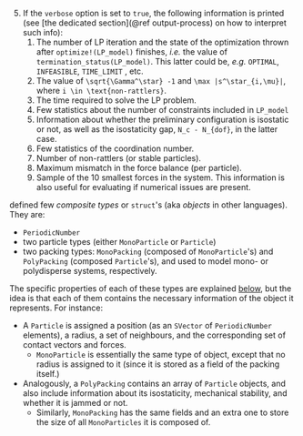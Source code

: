5. If the `verbose` option is set to `true`, the following information is printed (see [the dedicated section](@ref output-process) on how to interpret such info):
   1. The number of LP iteration and the state of the optimization thrown after `optimize!(LP_model)` finishes, *i.e.* the value of `termination_status(LP_model)`. This latter could be, *e.g.* `OPTIMAL`, `INFEASIBLE`, `TIME_LIMIT` , etc.
   2. The value of ``\sqrt{\Gamma^\star} -1`` and ``\max |s^\star_{i,\mu}|``, where ``i \in \text{non-rattlers}``.
   3. The time required to solve the LP problem.
   4. Few statistics about the number of constraints included in `LP_model`
   5. Information about whether the preliminary configuration is isostatic or not, as well as the isostaticity gap, ``N_c - N_{dof}``, in the latter case.
   6. Few statistics of the coordination number.
   7. Number of non-rattlers (or stable particles).
   8. Maximum mismatch in the force balance (per particle).
   9. Sample of the 10 smallest forces in the system. This information is also useful for evaluating if numerical issues are present.







defined few *composite types* or `struct`'s (aka *objects* in other languages). They are:

- `PeriodicNumber`
- two particle types (either `MonoParticle` or `Particle`)
- two packing types: `MonoPacking` (composed of `MonoParticle`'s) and `PolyPacking` (composed `Particle`'s), and used to model mono- or polydisperse systems, respectively.

The specific properties of each of these types are explained [below](#types-defined-in-this-package), but the idea is that each of them contains the necessary information of the object it represents. For instance:
- A `Particle` is assigned a position (as an `SVector` of `PeriodicNumber` elements), a radius, a set of neighbours, and the corresponding set of contact vectors and forces.
  - `MonoParticle` is essentially the same type of object, except that no radius is assigned to it (since it is stored as a field of the packing itself.)
- Analogously, a `PolyPacking` contains an array of `Particle` objects, and also include information about its isostaticity, mechanical stability, and whether it is jammed or not.
  - Similarly, `MonoPacking` has the same fields and an extra one to store the size of all `MonoParticles` it is composed of.